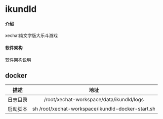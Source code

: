 # ikundld

#### 介绍
xechat纯文字版大乐斗游戏

#### 软件架构
软件架构说明

## docker
|  描述  |                        地址                         |
|:----:|:-------------------------------------------------:|
| 日志目录 |     /root/xechat-workspace/data/ikundld/logs      |
| 启动脚本 | sh /root/xechat-workspace/ikundld-docker-start.sh |